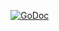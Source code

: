 [![GoDoc](https://godoc.org/github.com/DataDog/kafka-kit/kafkazk?status.svg)](https://godoc.org/github.com/DataDog/kafka-kit/kafkazk)
